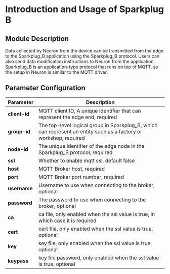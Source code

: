 # Introduction and Usage of Sparkplug B

## Module Description

Data collected by Neuron from the device can be transmitted from the edge to the Sparkplug_B application using the Sparkplug_B protocol. Users can also send data modification instructions to Neuron from the application. Sparkplug_B is an application-type protocol that runs on top of MQTT, so the setup in Neuron is similar to the MQTT driver.

## Parameter Configuration

| Parameter     | Description                                                  |
| ------------- | ------------------------------------------------------------ |
| **client-id** | MQTT client ID, A unique identifier that can represent the edge end, required |
| **group-id**  | The top-level logical group in Sparkplug_B, which can represent an entity such as a factory or workshop, required |
| **node-id**   | The unique identifier of the edge node in the Sparkplug_B protocol, required |
| **ssl**       | Whether to enable mqtt ssl, default false                    |
| **host**      | MQTT Broker host, required                                   |
| **port**      | MQTT Broker port number, required                            |
| **username**  | Username to use when connecting to the broker, optional      |
| **password**  | The password to use when connecting to the broker, optional  |
| **ca**        | ca file, only enabled when the ssl value is true, in which case it is required |
| **cert**      | cert file, only enabled when the ssl value is true, optional |
| **key**       | key file, only enabled when the ssl value is true, optional  |
| **keypass**   | key file password, only enabled when the ssl value is true, optional |
